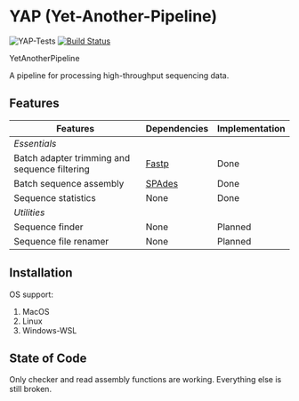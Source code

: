 # YAP (Yet-Another-Pipeline)

![YAP-Tests](https://github.com/hhandika/yap/workflows/YAP-Tests/badge.svg)
[![Build Status](https://www.travis-ci.com/hhandika/yap.svg?branch=main)](https://www.travis-ci.com/hhandika/yap)

YetAnotherPipeline

A pipeline for processing high-throughput sequencing data.

## Features

| Features                                      | Dependencies                               | Implementation |
| --------------------------------------------- | ------------------------------------------ | -------------- |
| _Essentials_                                  |
| Batch adapter trimming and sequence filtering | [Fastp](https://github.com/OpenGene/fastp) | Done           |
| Batch sequence assembly                       | [SPAdes](https://github.com/ablab/spades)  | Done           |
| Sequence statistics                           | None                                       | Done           |
| _Utilities_                                   |
| Sequence finder                               | None                                       | Planned        |
| Sequence file renamer                         | None                                       | Planned        |

## Installation

OS support:

1. MacOS
2. Linux
3. Windows-WSL

## State of Code

Only checker and read assembly functions are working. Everything else is still broken.
